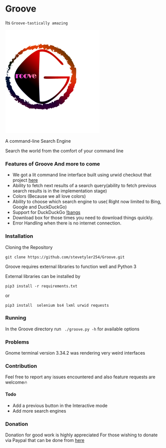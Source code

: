 # Groove
Its `Groove-tastically amazing`

![Groove Logo](git-logo.png)

A command-line Search Engine

Search the world from the comfort of your command line

### Features of Groove And more to come

- We got a lit command line interface built using urwid checkout that project [here](https://github.com/urwid/urwid)
- Ability to fetch next results of a search query(ability to fetch previous search results is in the implementation stage)
- Colors (Because we all love colors)
- Ability to choose which search engine to use( Right now limited to Bing, Google and DuckDuckGo) 
- Support for DuckDuckGo [!bangs](https://api.duckduckgo.com/bang)
- Download box for those times you need to download things quickly.
 - Error Handling when there is no internet connection.
 
### Installation
Cloning the Repository
```
git clone https://github.com/stevetyler254/Groove.git
```
Groove requires external libraries to function well and Python 3

External libraries can be installed by 
```
pip3 install -r requirements.txt
```
or 
```
pip3 install  selenium bs4 lxml urwid requests
```

### Running 
In the Groove directory run <code> ./groove.py -h</code>  for available options 

### Problems
Gnome terminal version 3.34.2 was rendering very weird interfaces

### Contribution
Feel free to report any issues encountered and also feature requests are welcome:fire:
#### Todo
- Add a previous button in the Interactive mode
- Add more search engines
### Donation
Donation for good work is highly appreciated
For those wishing to donate via Paypal that can be done from [here](https://www.paypal.com/cgi_bin/webscr?cmd=_pay-inv&viewtype=altview&id=INV2-5JYK-9F6Z-3W5F-FJSC)




